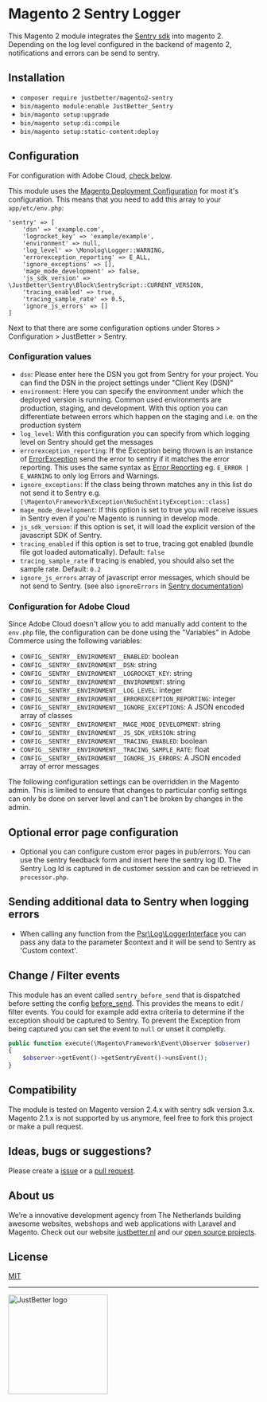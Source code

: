 # Magento 2 Sentry Logger

This Magento 2 module integrates the [Sentry sdk](https://github.com/getsentry/sentry-php) into magento 2. Depending on the log level configured in the backend of magento 2, notifications and errors can be send to sentry.

## Installation
- `composer require justbetter/magento2-sentry`
- `bin/magento module:enable JustBetter_Sentry`
- `bin/magento setup:upgrade`
- `bin/magento setup:di:compile`
- `bin/magento setup:static-content:deploy`

## Configuration
For configuration with Adobe Cloud, [check below](#configuration-for-adobe-cloud).

This module uses the [Magento Deployment Configuration](https://devdocs.magento.com/guides/v2.3/config-guide/config/config-php.html) for most it's configuration. This means that you need to add this array to your `app/etc/env.php`:

```
'sentry' => [
    'dsn' => 'example.com',
    'logrocket_key' => 'example/example',
    'environment' => null,
    'log_level' => \Monolog\Logger::WARNING,
    'errorexception_reporting' => E_ALL,
    'ignore_exceptions' => [],
    'mage_mode_development' => false,
    'js_sdk_version' => \JustBetter\Sentry\Block\SentryScript::CURRENT_VERSION,
    'tracing_enabled' => true, 
    'tracing_sample_rate' => 0.5,
    'ignore_js_errors' => []
]
```

Next to that there are some configuration options under Stores > Configuration > JustBetter > Sentry.

### Configuration values
* `dsn`: Please enter here the DSN you got from Sentry for your project. You can find the DSN in the project settings under "Client Key (DSN)"
* `environment`: Here you can specify the environment under which the deployed version is running. Common used environments are production, staging, and development. With this option you can differentiate between errors which happen on the staging and i.e. on the production system
* `log_level`: With this configuration you can specify from which logging level on Sentry should get the messages
* `errorexception_reporting`: If the Exception being thrown is an instance of [ErrorException](https://www.php.net/manual/en/class.errorexception.php) send the error to sentry if it matches the error reporting. This uses the same syntax as [Error Reporting](https://www.php.net/manual/en/function.error-reporting.php) eg. `E_ERROR | E_WARNING` to only log Errors and Warnings.
* `ignore_exceptions`: If the class being thrown matches any in this list do not send it to Sentry e.g. `[\Magento\Framework\Exception\NoSuchEntityException::class]`
* `mage_mode_development`: If this option is set to true you will receive issues in Sentry even if you're Magento is running in develop mode.
* `js_sdk_version`: if this option is set, it will load the explicit version of the javascript SDK of Sentry. 
* `tracing_enabled` if this option is set to true, tracing got enabled (bundle file got loaded automatically). Default: `false`
* `tracing_sample_rate` if tracing is enabled, you should also set the sample rate. Default: `0.2`
* `ignore_js_errors` array of javascript error messages, which should be not send to Sentry. (see also `ignoreErrors` in [Sentry documentation](https://docs.sentry.io/clients/javascript/config/))

### Configuration for Adobe Cloud
Since Adobe Cloud doesn't allow you to add manually add content to the `env.php` file, the configuration can be done 
using the "Variables" in Adobe Commerce using the following variables:

* `CONFIG__SENTRY__ENVIRONMENT__ENABLED`: boolean
* `CONFIG__SENTRY__ENVIRONMENT__DSN`: string
* `CONFIG__SENTRY__ENVIRONMENT__LOGROCKET_KEY`: string
* `CONFIG__SENTRY__ENVIRONMENT__ENVIRONMENT`: string
* `CONFIG__SENTRY__ENVIRONMENT__LOG_LEVEL`: integer
* `CONFIG__SENTRY__ENVIRONMENT__ERROREXCEPTION_REPORTING`: integer
* `CONFIG__SENTRY__ENVIRONMENT__IGNORE_EXCEPTIONS`: A JSON encoded array of classes
* `CONFIG__SENTRY__ENVIRONMENT__MAGE_MODE_DEVELOPMENT`: string
* `CONFIG__SENTRY__ENVIRONMENT__JS_SDK_VERSION`: string
* `CONFIG__SENTRY__ENVIRONMENT__TRACING_ENABLED`: boolean
* `CONFIG__SENTRY__ENVIRONMENT__TRACING_SAMPLE_RATE`: float
* `CONFIG__SENTRY__ENVIRONMENT__IGNORE_JS_ERRORS`: A JSON encoded array of error messages

The following configuration settings can be overridden in the Magento admin. This is limited to ensure that changes to 
particular config settings can only be done on server level and can't be broken by changes in the admin.

## Optional error page configuration
- Optional you can configure custom error pages in pub/errors. You can use the sentry feedback form and insert here the sentry log ID. The Sentry Log Id is captured in de customer session and can be retrieved in `processor.php`.

## Sending additional data to Sentry when logging errors
- When calling any function from the [Psr\Log\LoggerInterface](https://github.com/php-fig/log/blob/master/src/LoggerInterface.php) you can pass any data to the parameter $context and it will be send to Sentry as 'Custom context'.

## Change / Filter events
This module has an event called `sentry_before_send` that is dispatched before setting the config [before_send](https://docs.sentry.io/platforms/php/configuration/filtering/#using-platformidentifier-namebefore-send-). This provides the means to edit / filter events. You could for example add extra criteria to determine if the exception should be captured to Sentry. To prevent the Exception from being captured you can set the event to `null` or unset it completly.

```PHP
public function execute(\Magento\Framework\Event\Observer $observer)
{
    $observer->getEvent()->getSentryEvent()->unsEvent();
}
```

## Compatibility
The module is tested on Magento version 2.4.x with sentry sdk version 3.x. Magento 2.1.x is not supported by us anymore, feel free to fork this project or make a pull request.

## Ideas, bugs or suggestions?
Please create a [issue](https://github.com/justbetter/magento2-sentry/issues) or a [pull request](https://github.com/justbetter/magento2-sentry/pulls).

## About us
We’re a innovative development agency from The Netherlands building awesome websites, webshops and web applications with Laravel and Magento. Check out our website [justbetter.nl](https://justbetter.nl) and our [open source projects](https://github.com/justbetter).

## License
[MIT](LICENSE)

---

<a href="https://justbetter.nl" title="JustBetter"><img src="https://raw.githubusercontent.com/justbetter/art/master/justbetter-logo.png" width="200px" alt="JustBetter logo"></a>
